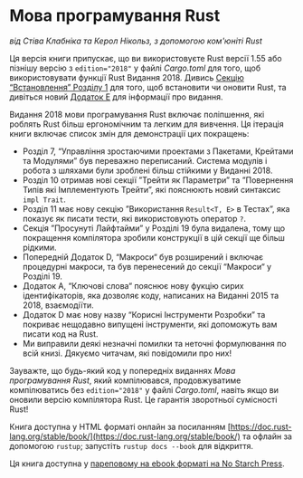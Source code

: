 # Мова програмування Rust

*від Стіва Клабніка та Керол Нікольз, з допомогою ком'юніті Rust*

Ця версія книги припускає, що ви використовуєте Rust версії 1.55 або пізнішу версію з `edition="2018"` у файлі *Cargo.toml* для того, щоб використовувати функції Rust Видання 2018. Дивись [Секцію “Встановлення” Розділу 1][install]<!-- ignore -->
для того, щоб встановити чи оновити Rust, та дивіться новий [Додаток Е][editions]<!-- ignore --> для інформації про видання.

Видання 2018 мови програмування Rust включає поліпшення, які роблять Rust більш ергономічним та легким для вивчення. Ця ітерація книги включає список змін для демонстрації цих покращень:

- Розділ 7, “Управління зростаючими проектами з Пакетами, Крейтами та Модулями”
  був переважно переписаний. Система модулів і робота з шляхами були зроблені більш стійкими у Виданні 2018.
- Розділ 10 отримав нові секції ”Трейти як Параметри” та ”Повернення Типів які Імплементують Трейти”, які пояснюють новий синтаксис `impl Trait`.
- Розділ 11 має нову секцію ”Використання `Result<T, E>` в Тестах”, яка показує як писати тести, які використовують оператор `?`.
- Секція ”Просунуті Лайфтайми” у Розділі 19 була видалена, тому що покращення компілятора зробили конструкції в цій секції ще більш рідкими.
- Попередній Додаток D, “Макроси“ був розширений і включає процедурні макроси, та був перенесений до секції “Макроси“ у Розділі 19.
- Додаток A, “Ключові слова“ пояснює нову фукцію сирих ідентифікаторів, яка дозволяє коду, написаних на Виданні 2015 та 2018, взаємодіїти.
- Додаток D має нову назву “Корисні Інструменти Розробки” та покриває нещодавно випущені інструменти, які допоможуть вам писати код на Rust.
- Ми виправили деякі незначні помилки та неточні формулювання по всій книзі. Дякуємо читачам, які повідомили про них!

Зауважте, що будь-який код у попередніх виданнях *Мова програмування Rust*, який компілювався, продовжуватиме компілюватись без `edition="2018"` у файлі *Cargo.toml*, навіть якщо ви оновили версію компілятора Rust. Це гарантія зворотньої сумісності Rust!

Книга доступна у HTML форматі онлайн за посиланням [https://doc.rust-lang.org/stable/book/](https://doc.rust-lang.org/stable/book/) та офлайн за допомогою `rustup`; запустіть `rustup docs --book` для відкриття.

Ця книга доступна у [пареповому на ebook форматі на No Starch Press][nsprust].

[install]: ch01-01-installation.html
[editions]: appendix-05-editions.html
[nsprust]: https://nostarch.com/rust
